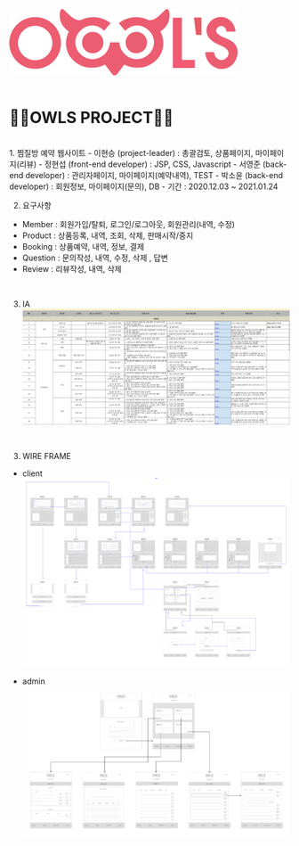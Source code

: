 ![로고](./owlsLogo.png)<br><br>
<h1>🦉🦉OWLS PROJECT🦉🦉</h1>
<br>
1. 찜질방 예약 웹사이트
  - 이현승 (project-leader) : 총괄검토, 상품페이지, 마이페이지(리뷰)
  - 정현섭 (front-end developer) : JSP, CSS, Javascript
  - 서영준 (back-end developer) : 관리자페이지, 마이페이지(예약내역), TEST
  - 박소윤 (back-end developer) : 회원정보, 마이페이지(문의), DB
  - 기간 : 2020.12.03 ~ 2021.01.24  
  <br>
  
2. 요구사항
  - Member : 회원가입/탈퇴, 로그인/로그아웃, 회원관리(내역, 수정)
  - Product : 상품등록, 내역, 조회, 삭제, 판매시작/중지
  - Booking : 상품예약, 내역, 정보, 결제
  - Question : 문의작성, 내역, 수정, 삭제 , 답변
  - Review : 리뷰작성, 내역, 삭제
  <br>
  
3. IA
  ![IA](./IA.PNG)<br>
  <br>
  
3. WIRE FRAME<br>
  - client<br>
  ![와이어프레임](./wireframe.PNG)<br>
  
  - admin<br>
  ![와이어프레임2](./wireframe2.PNG)<br>
  <br>
